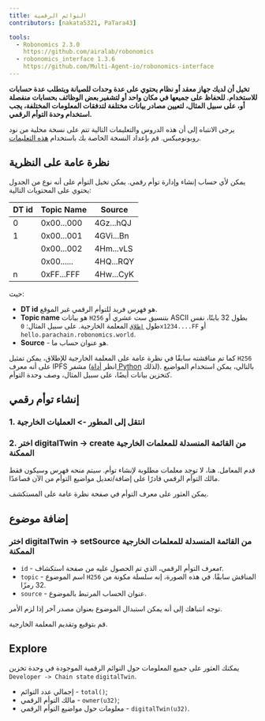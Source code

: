```yaml
---
title: التوائم الرقمية
contributors: [nakata5321, PaTara43]

tools:   
  - Robonomics 2.3.0
    https://github.com/airalab/robonomics
  - robonomics_interface 1.3.6
    https://github.com/Multi-Agent-io/robonomics-interface
---
```

  
**تخيل أن لديك جهاز معقد أو نظام يحتوي على عدة وحدات للصيانة ويتطلب عدة حسابات للاستخدام. للحفاظ على جميعها في مكان واحد أو لتشفير بعض الوظائف بحسابات منفصلة أو، على سبيل المثال، لتعيين مصادر بيانات مختلفة لتدفقات المعلومات المختلفة، يجب استخدام وحدة التوأم الرقمي.**

<robo-wiki-note type="warning" title="Dev Node">

  يرجى الانتباه إلى أن هذه الدروس والتعليمات التالية تتم على نسخة محلية من نود روبونوميكس. قم بإعداد النسخة الخاصة بك باستخدام [هذه التعليمات](/docs/run-dev-node).

</robo-wiki-note>

## نظرة عامة على النظرية
يمكن لأي حساب إنشاء وإدارة توأم رقمي. يمكن تخيل التوأم على أنه نوع من الجدول يحتوي على المحتويات التالية:

| DT id  | Topic Name 	| Source    	|
|--------|------------	|-----------	|
| 0      | 0x00...000 	| 4Gz...hQJ 	|
| 1      | 0x00...001 	| 4GVi...Bn 	|
| 	      | 0x00...002 	| 4Hm...vLS 	|
| 	      | 0x00...... 	| 4HQ...RQY 	|
| n	  | 0xFF...FFF 	| 4Hw...CyK 	|


حيث:
* **DT id** هو فهرس فريد للتوأم الرقمي غير الموقع.
* **Topic name** هو بيانات `H256` بتنسيق ست عشري أو ASCII بطول 32 بايتًا، نفس طول [`إطلاق`](/docs/launch) المعلمة الخارجية. 
على سبيل المثال: `0x1234....FF` أو `hello.parachain.robonomics.world`.
* **Source** - هو عنوان حساب ما.

<robo-wiki-note type="note" title="Topics">

  كما تم مناقشته سابقًا في نظرة عامة على المعلمة الخارجية للإطلاق، يمكن تمثيل `H256` على أنه معرف IPFS مشفر (انظر
  [أداة Python](https://multi-agent-io.github.io/robonomics-interface/modules.html#robonomicsinterface.utils.ipfs_qm_hash_to_32_bytes) لذلك).
  بالتالي، يمكن استخدام المواضيع كتخزين بيانات أيضًا، على سبيل المثال، وصف وحدة التوأم.

</robo-wiki-note>


## إنشاء توأم رقمي

### 1. انتقل إلى المطور -> العمليات الخارجية

<robo-wiki-picture src="digital-twin/extrinsics.jpg" />

### 2. اختر digitalTwin -> create من القائمة المنسدلة للمعلمات الخارجية الممكنة

<robo-wiki-picture src="digital-twin/twin-create.jpg" />

قدم المعامل. هنا، لا توجد معلمات مطلوبة لإنشاء توأم. سيتم منحه فهرس وسيكون فقط مالك التوأم الرقمي قادرًا على إضافة/تعديل مواضيع التوأم من الآن فصاعدًا.

يمكن العثور على معرف التوأم في صفحة نظرة عامة على المستكشف.

<robo-wiki-picture src="digital-twin/create-log.jpg" />

## إضافة موضوع

### اختر digitalTwin -> setSource من القائمة المنسدلة للمعلمات الخارجية الممكنة

<robo-wiki-picture src="digital-twin/set-topic.jpg" />

* `id` - معرف التوأم الرقمي، الذي تم الحصول عليه من صفحة استكشافr.
* `topic` - اسم الموضوع `H256` المناقش سابقًا. في هذه الصورة، إنه سلسلة مكونة من 32 رمزًا.
* `source` - عنوان الحساب المرتبط بالموضوع.

<robo-wiki-note type="note" title="Overwrite">

  توجه انتباهك إلى أنه يمكن استبدال الموضوع بعنوان مصدر آخر إذا لزم الأمر.

</robo-wiki-note>

قم بتوقيع وتقديم المعلمة الخارجية.

## Explore

يمكنك العثور على جميع المعلومات حول التوائم الرقمية الموجودة في وحدة تخزين `Developer -> Chain state` `digitalTwin`.

- إجمالي عدد التوائم - `total()`;
- مالك التوأم الرقمي - `owner(u32)`;
- معلومات حول مواضيع التوأم الرقمي - `digitalTwin(u32)`.

<robo-wiki-picture src="digital-twin/chain-state.jpg" />